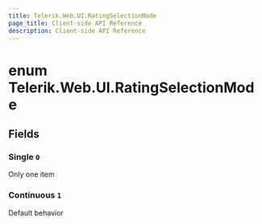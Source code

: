 ```yaml
---
title: Telerik.Web.UI.RatingSelectionMode
page_title: Client-side API Reference
description: Client-side API Reference
---
```


# enum Telerik.Web.UI.RatingSelectionMode

## Fields

### Single `0`

Only one item 

### Continuous `1`

Default behavior 


